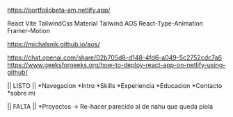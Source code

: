 https://portfoliobeta-am.netlify.app/

React
Vite
TailwindCss
Material Tailwind
AOS
React-Type-Animation
Framer-Motion

https://michalsnik.github.io/aos/

https://chat.openai.com/share/02b705d8-d148-4fd6-a049-5c2752cdc7a6
https://www.geeksforgeeks.org/how-to-deploy-react-app-on-netlify-using-github/

|| LISTO ||
*Navegacion
*Intro
*Skills
*Experiencia
*Educacion
*Contacto
*sobre mi


|| FALTA ||
*Proyectos -> Re-hacer parecido al de nahu que queda piola